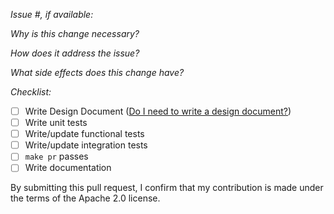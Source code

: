 *Issue #, if available:*

*Why is this change necessary?*

*How does it address the issue?*

*What side effects does this change have?*

*Checklist:*

- [ ] Write Design Document ([Do I need to write a design document?](https://github.com/awslabs/aws-sam-cli/blob/develop/DEVELOPMENT_GUIDE.rst#design-document))
- [ ] Write unit tests
- [ ] Write/update functional tests
- [ ] Write/update integration tests
- [ ] `make pr` passes
- [ ] Write documentation

By submitting this pull request, I confirm that my contribution is made under the terms of the Apache 2.0 license.
